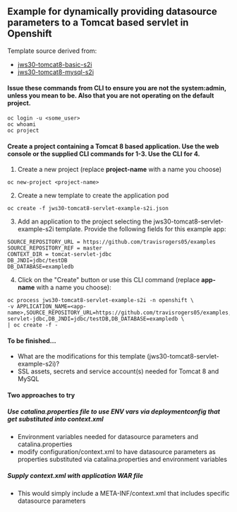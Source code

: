 ## Example for dynamically providing datasource parameters to a Tomcat based servlet in Openshift

Template source derived from:
- [jws30-tomcat8-basic-s2i](https://github.com/jboss-openshift/application-templates/blob/master/webserver/jws30-tomcat8-basic-s2i.json)
- [jws30-tomcat8-mysql-s2i](https://github.com/jboss-openshift/application-templates/blob/master/webserver/jws30-tomcat8-mysql-s2i.json)


#### Issue these commands from CLI to ensure you are not the system:admin, unless you mean to be.  Also that you are not operating on the default project.
```
oc login -u <some_user>
oc whoami
oc project
```

#### Create a project containing a Tomcat 8 based application.  Use the web console or the supplied CLI commands for 1-3.  Use the CLI for 4.

1.  Create a new project (replace **project-name** with a name you choose)

  ```
  oc new-project <project-name>
  ```

2.  Create a new template to create the application pod

  ```
  oc create -f jws30-tomcat8-servlet-example-s2i.json
  ```

3.  Add an application to the project selecting the jws30-tomcat8-servlet-example-s2i template.  Provide the following fields for this example app:

  ```
  SOURCE_REPOSITORY_URL = https://github.com/travisrogers05/examples
  SOURCE_REPOSITORY_REF = master
  CONTEXT_DIR = tomcat-servlet-jdbc
  DB_JNDI=jdbc/testDB
  DB_DATABASE=exampledb
  ```

4.  Click on the "Create" button or use this CLI command (replace **app-name** with a name you choose):

  ```
  oc process jws30-tomcat8-servlet-example-s2i -n openshift \
  -v APPLICATION_NAME=<app-name>,SOURCE_REPOSITORY_URL=https://github.com/travisrogers05/examples,SOURCE_REPOSITORY_REF=master,CONTEXT_DIR=tomcat-servlet-jdbc,DB_JNDI=jdbc/testDB,DB_DATABASE=exampledb \
  | oc create -f -
  ```

#### To be finished...
- What are the modifications for this template (jws30-tomcat8-servlet-example-s2i)?
- SSL assets, secrets and service account(s) needed for Tomcat 8 and MySQL

#### Two approaches to try
##### Use catalina.properties file to use ENV vars via deploymentconfig that get substituted into context.xml
- Environment variables needed for datasource parameters and catalina.properties
- modify configuration/context.xml to have datasource parameters as properties substituted via catalina.properties and environment variables

##### Supply context.xml with application WAR file
- This would simply include a META-INF/context.xml that includes specific datasource parameters



